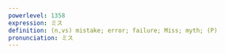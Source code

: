 ```yaml
---
powerlevel: 1358
expression: ミス
definition: (n,vs) mistake; error; failure; Miss; myth; (P)
pronunciation: ミス
---
```

